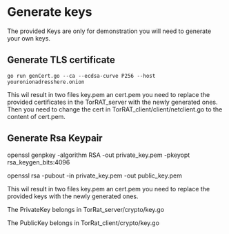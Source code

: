 # Generate keys

The provided Keys are only for demonstration you will need to generate your own keys.

## Generate TLS certificate
```
go run genCert.go --ca --ecdsa-curve P256 --host youronionadresshere.onion
```

This wil result in two files key.pem an cert.pem you need to replace the provided certificates in the TorRAT_server with the newly generated ones.
Then you need to change the cert in TorRAT_client/client/netclient.go to the content of cert.pem.

## Generate Rsa Keypair
openssl genpkey -algorithm RSA -out private_key.pem -pkeyopt rsa_keygen_bits:4096

openssl rsa -pubout -in private_key.pem -out public_key.pem

This wil result in two files key.pem an cert.pem you need to replace the provided keys with the newly generated ones.

The PrivateKey belongs in TorRat_server/crypto/key.go

The PublicKey belongs in TorRat_client/crypto/key.go
